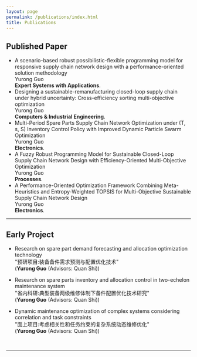 ```yaml
---
layout: page
permalink: /publications/index.html
title: Publications
---
```


## Published Paper

- A scenario-based robust possibilistic-flexible programming model for responsive supply chain network design with a performance-oriented solution methodology<br>Yurong Guo<br>**Expert Systems with Applications**.
- Designing a sustainable-remanufacturing closed-loop supply chain under hybrid uncertainty: Cross-efficiency sorting multi-objective optimization<br>Yurong Guo<br>**Computers & Industrial Engineering**.
- Multi-Period Spare Parts Supply Chain Network Optimization under (T, s, S) Inventory Control Policy with Improved Dynamic Particle Swarm Optimization<br>Yurong Guo<br> **Electronics**.
- A Fuzzy Robust Programming Model for Sustainable Closed-Loop Supply Chain Network Design with Efficiency-Oriented Multi-Objective Optimization<br>Yurong Guo<br> **Processes**.
- A Performance-Oriented Optimization Framework Combining Meta-Heuristics and Entropy-Weighted TOPSIS for Multi-Objective Sustainable Supply Chain Network Design
<br>Yurong Guo<br> **Electronics**.

---

## Early Project

- Research on spare part demand forecasting and allocation optimization technology<br>"预研项目:装备备件需求预测与配置优化技术"<br>(**Yurong Guo** (Advisors: Quan Shi))

- Research on spare parts inventory and allocation control in two-echelon maintenance system<br>"省内科研:典型装备两级维修体制下备件配置优化技术研究"<br>(**Yurong Guo** (Advisors: Quan Shi))

- Dynamic maintenance optimization of complex systems considering correlation and task constraints<br>"面上项目:考虑相关性和任务约束的复杂系统动态维修优化"<br>(**Yurong Guo** (Advisors: Quan Shi))

  <br>

---

<br>
